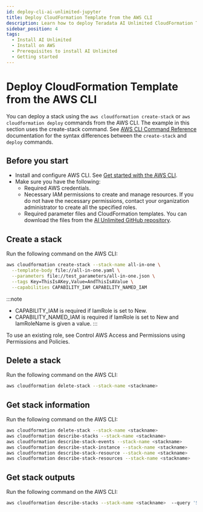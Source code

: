 ```yaml
---
id: deploy-cli-ai-unlimited-jupyter
title: Deploy CloudFormation Template from the AWS CLI
description: Learn how to deploy Teradata AI Unlimited CloudFormation Template from AWS CLI.
sidebar_position: 4
tags:
  - Install AI Unlimited
  - Install on AWS
  - Prerequisites to install AI Unlimited
  - Getting started
---
```


# Deploy CloudFormation Template from the AWS CLI

You can deploy a stack using the `aws cloudformation create-stack` or `aws cloudformation deploy` commands from the AWS CLI. The example in this section uses the create-stack command. See [AWS CLI Command Reference](https://docs.aws.amazon.com/cli/latest/reference/cloudformation/#cli-aws-cloudformation) documentation for the syntax differences between the `create-stack` and `deploy` commands.

## Before you start

- Install and configure AWS CLI. See [Get started with the AWS CLI](https://docs.aws.amazon.com/cli/latest/userguide/cli-chap-getting-started.html).
- Make sure you have the following:
    - Required AWS credentials.
    - Necessary IAM permissions to create and manage resources. If you do not have the necessary permissions, contact your organization administrator to create all the specified roles.
    - Required parameter files and CloudFormation templates. You can download the files from the [AI Unlimited GitHub repository](https://github.com/Teradata/ai-unlimited/tree/develop/deployments/aws).

## Create a stack
Run the following command on the AWS CLI:

```bash
aws cloudformation create-stack --stack-name all-in-one \
  --template-body file://all-in-one.yaml \
  --parameters file://test_parameters/all-in-one.json \
  --tags Key=ThisIsAKey,Value=AndThisIsAValue \
  --capabilities CAPABILITY_IAM CAPABILITY_NAMED_IAM
```
:::note 
- CAPABILITY_IAM is required if IamRole is set to New.
- CAPABILITY_NAMED_IAM is required if IamRole is set to New and IamRoleName is given a value.
:::

To use an existing role, see Control AWS Access and Permissions using Permissions and Policies.

## Delete a stack

Run the following command on the AWS CLI:

```bash
aws cloudformation delete-stack --stack-name <stackname> 
```

## Get stack information

Run the following command on the AWS CLI:

```bash
aws cloudformation delete-stack --stack-name <stackname> 
aws cloudformation describe-stacks --stack-name <stackname> 
aws cloudformation describe-stack-events --stack-name <stackname> 
aws cloudformation describe-stack-instance --stack-name <stackname> 
aws cloudformation describe-stack-resource --stack-name <stackname> 
aws cloudformation describe-stack-resources --stack-name <stackname>
```
 
## Get stack outputs

Run the following command on the AWS CLI:

```bash
aws cloudformation describe-stacks --stack-name <stackname>  --query 'Stacks[0].Outputs' --output table
```
